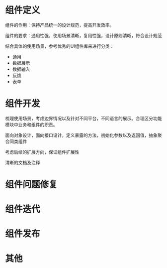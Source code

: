 # 组件定义

组件的作用：保持产品统一的设计规范，提高开发效率。

组件的要求：通用性强，使用场景清晰，复用性强，设计原则清晰，符合设计规范

结合具体的使用场景，参考优秀的UI组件库来进行分类：

- 通用
- 数据展示
- 数据输入
- 反馈
- 表单

# 组件开发

梳理使用场景，考虑边界情况以及针对不同平台，不同语言的展示。合理区分功能模块中业务和组件的职责。

面向对象设计，面向接口设计，定义暴露的方法，初始化参数以及返回值，抽象聚合同类组件

考虑后续的扩展方向，保证组件扩展性

清晰的文档及注释

# 组件问题修复

# 组件迭代

# 组件发布

# 其他